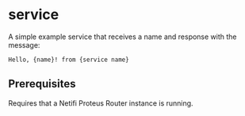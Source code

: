 # service
A simple example service that receives a name and response with the message: 
    
    Hello, {name}! from {service name}

## Prerequisites
Requires that a Netifi Proteus Router instance is running.
